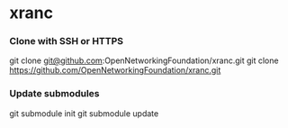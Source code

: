 # xranc

### Clone with SSH or HTTPS
git clone git@github.com:OpenNetworkingFoundation/xranc.git
git clone https://github.com/OpenNetworkingFoundation/xranc.git

### Update submodules
git submodule init
git submodule update
